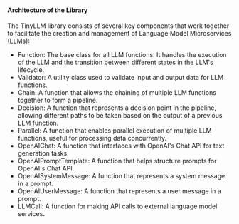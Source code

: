 #### Architecture of the Library
The TinyLLM library consists of several key components that work together to facilitate the creation and management of Language Model Microservices (LLMs):
* Function: The base class for all LLM functions. It handles the execution of the LLM and the transition between different states in the LLM's lifecycle.
* Validator: A utility class used to validate input and output data for LLM functions.
* Chain: A function that allows the chaining of multiple LLM functions together to form a pipeline.
* Decision: A function that represents a decision point in the pipeline, allowing different paths to be taken based on the output of a previous LLM function.
* Parallel: A function that enables parallel execution of multiple LLM functions, useful for processing data concurrently.
* OpenAIChat: A function that interfaces with OpenAI's Chat API for text generation tasks.
* OpenAIPromptTemplate: A function that helps structure prompts for OpenAI's Chat API.
* OpenAISystemMessage: A function that represents a system message in a prompt.
* OpenAIUserMessage: A function that represents a user message in a prompt.
* LLMCall: A function for making API calls to external language model services.

